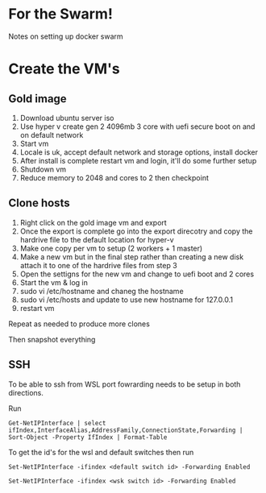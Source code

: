 # For the Swarm!

Notes on setting up docker swarm

# Create the VM's

## Gold image

1. Download ubuntu server iso
2. Use hyper v create gen 2 4096mb 3 core with uefi secure boot on and on default network
3. Start vm
4. Locale is uk, accept default network and storage options, install docker
5. After install is complete restart vm and login, it'll do some further setup
6. Shutdown vm
7. Reduce memory to 2048 and cores to 2 then checkpoint

## Clone hosts

1. Right click on the gold image vm and export
2. Once the export is complete go into the export direcotry and copy the hardrive file to the default location for hyper-v
3. Make one copy per vm to setup (2 workers + 1 master)
4. Make a new vm but in the final step rather than creating a new disk attach it to one of the hardrive files from step 3
5. Open the settigns for the new vm and change to uefi boot and 2 cores
6. Start the vm & log in
7. sudo vi /etc/hostname and chaneg the hostname
8. sudo vi /etc/hosts and update to use new hostname for 127.0.0.1
9. restart vm

Repeat as needed to produce more clones

Then snapshot everything

## SSH

To be able to ssh from WSL port fowrarding needs to be setup in both directions.

Run

`Get-NetIPInterface | select ifIndex,InterfaceAlias,AddressFamily,ConnectionState,Forwarding | Sort-Object -Property IfIndex | Format-Table`

To get the id's for the wsl and default switches then run

`Set-NetIPInterface -ifindex <default switch id> -Forwarding Enabled`

`Set-NetIPInterface -ifindex <wsk switch id> -Forwarding Enabled`


